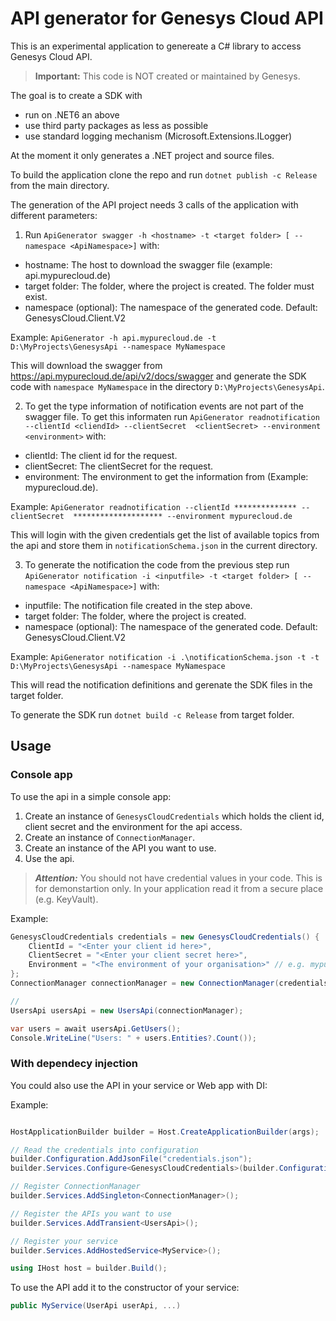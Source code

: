 ﻿# API generator for Genesys Cloud API

This is an experimental application to genereate a C# library to access Genesys Cloud API.

> **Important:** This code is NOT created or maintained by Genesys. 

The goal is to create a SDK with
- run on .NET6 an above
- use third party packages as less as possible
- use standard logging mechanism (Microsoft.Extensions.ILogger)
  
At the moment it only generates a .NET project and source files.

To build the application clone the repo and run ```dotnet publish -c Release``` from the main directory.

The generation of the API project needs 3 calls of the application with different parameters:

1. Run ```ApiGenerator swagger -h <hostname> -t <target folder> [ --namespace <ApiNamespace>]``` with:
- hostname: The host to download the swagger file (example: api.mypurecloud.de)
- target folder: The folder, where the project is created. The folder must exist.
- namespace (optional): The namespace of the generated code. Default: GenesysCloud.Client.V2

Example: ```ApiGenerator -h api.mypurecloud.de -t D:\MyProjects\GenesysApi --namespace MyNamespace ```

This will download the swagger from https://api.mypurecloud.de/api/v2/docs/swagger and generate the SDK code with ```namespace MyNamespace``` in the directory ```D:\MyProjects\GenesysApi```.

2. To get the type information of notification events are not part of the swagger file. To get this informaten run ```ApiGenerator readnotification --clientId <cliendId> --clientSecret  <clientSecret> --environment <environment>``` with:
- clientId: The client id for the request.
- clientSecret: The clientSecret for the request.
- environment: The environment to get the information from (Example: mypurecloud.de).

Example: ```ApiGenerator readnotification --clientId ************** --clientSecret  ******************** --environment mypurecloud.de ```

This will login with the given credentials get the list of available topics from the api and store them in ```notificationSchema.json``` in the current directory.

3. To generate the notification the code from the previous step run ```ApiGenerator notification -i <inputfile> -t <target folder> [ --namespace <ApiNamespace>]``` with:
- inputfile: The notification file created in the step above.
- target folder: The folder, where the project is created. 
- namespace (optional): The namespace of the generated code. Default: GenesysCloud.Client.V2

Example: ```ApiGenerator notification -i .\notificationSchema.json -t -t D:\MyProjects\GenesysApi --namespace MyNamespace ```

This will read the notification definitions and gerenate the SDK files in the target folder.

To generate the SDK run ```dotnet build -c Release``` from target folder.

## Usage

### Console app

To use the api in a simple console app:
1. Create an instance of ```GenesysCloudCredentials``` which holds the client id, client secret and the environment for the api access.
2. Create an instance of ```ConnectionManager```.
3. Create an instance of the API you want to use.
4. Use the api.
 
> **_Attention:_**  You should not have credential values in your code. This is for demonstartion only. In your application read it from a secure place (e.g. KeyVault).

Example:
```csharp
GenesysCloudCredentials credentials = new GenesysCloudCredentials() {
    ClientId = "<Enter your client id here>",
    ClientSecret = "<Enter your client secret here>",
    Environment = "<The environment of your organisation>" // e.g. mypurecloud.com, mypurecloud.de, etc.
};
ConnectionManager connectionManager = new ConnectionManager(credentials);

// 
UsersApi usersApi = new UsersApi(connectionManager);

var users = await usersApi.GetUsers();
Console.WriteLine("Users: " + users.Entities?.Count());

```
### With dependecy injection

You could also use the API in your service or Web app with DI:

Example:

```csharp

HostApplicationBuilder builder = Host.CreateApplicationBuilder(args);

// Read the credentials into configuration
builder.Configuration.AddJsonFile("credentials.json");
builder.Services.Configure<GenesysCloudCredentials>(builder.Configuration.GetSection("Credentials"));

// Register ConnectionManager
builder.Services.AddSingleton<ConnectionManager>();

// Register the APIs you want to use
builder.Services.AddTransient<UsersApi>();

// Register your service
builder.Services.AddHostedService<MyService>();

using IHost host = builder.Build();
```

To use the API add it to the constructor of your service:

```csharp
public MyService(UserApi userApi, ...)
```
